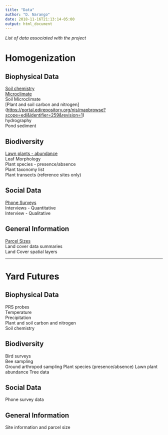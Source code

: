 ```yaml
---
title: "Data"
author: "D. Narango"
date: 2018-11-16T21:13:14-05:00
output: html_document
---
```


*List of data associated with the project*

# **Homogenization**
## **Biophysical Data**  
[Soil chemistry](https://portal.lternet.edu/nis/mapbrowse?packageid=knb-lter-bes.4100.110)   
[Microclimate](https://sustainability.asu.edu/caplter/data/view/msb-cap.625.1/)  
Soil Microclimate    
[Plant and soil carbon and nitrogen] (https://portal.edirepository.org/nis/mapbrowse?scope=edi&identifier=259&revision=1)  
hydrography  
Pond sediment


## **Biodiversity**
[Lawn plants - abundance](https://portal.lternet.edu/nis/mapbrowse?packageid=knb-lter-bes.4100.110)    
Leaf Morphology  
Plant species - presence/absence  
Plant taxonomy list  
Plant transects (reference sites only)


## **Social Data**
[Phone Surveys](https://portal.lternet.edu/nis/mapbrowse?packageid=knb-lter-bes.4000.180)  
Interviews - Quantitative  
Interview - Qualitative


## **General Information**
[Parcel Sizes](https://portal.lternet.edu/nis/mapbrowse?packageid=knb-lter-bes.4100.110)  
Land cover data summaries  
Land Cover spatial layers

---

# **Yard Futures**

## **Biophysical Data**
PRS probes  
Temperature  
Precipitation  
Plant and soil carbon and nitrogen  
Soil chemistry

## **Biodiversity**
Bird surveys  
Bee sampling  
Ground arthropod sampling
Plant species (presence/absence)
Lawn plant abundance
Tree data

## **Social Data**
Phone survey data

## **General Information**
Site information and parcel size


